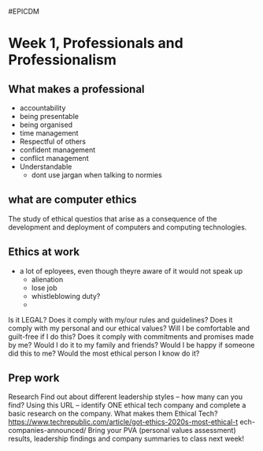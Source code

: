 #EPICDM 

# Week 1, Professionals and Professionalism

## What makes a professional
- accountability
- being presentable
- being organised
- time management
- Respectful of others
- confident management
- conflict management
- Understandable
	- dont use jargan when talking to normies

## what are computer ethics

The study of ethical questios that arise as a consequence of the development and deployment of computers and computing technologies.


## Ethics at work
- a lot of eployees, even though theyre aware of it would not speak up
	- alienation
	- lose job
	- whistleblowing duty?
	- 

Is it LEGAL?
Does it comply with my/our rules and guidelines?
Does it comply with my personal and our ethical values?
Will I be comfortable and guilt-free if I do this?
Does it comply with commitments and promises made by
me?
Would I do it to my family and friends?
Would I be happy if someone did this to me?
Would the most ethical person I know do it?


## Prep work
Research
Find out about different leadership styles – how many can you find?
Using this URL – identify ONE ethical tech company and complete a
basic research on the company. What makes them Ethical Tech?
https://www.techrepublic.com/article/got-ethics-2020s-most-ethical-t
ech-companies-announced/
Bring your PVA (personal values assessment) results, leadership findings and company summaries
to class next week!

